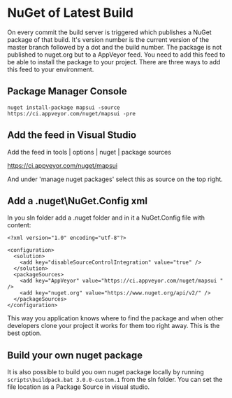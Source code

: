 # NuGet of Latest Build

On every commit the build server is triggered which publishes a NuGet package of that build. It's version number is the current version of the master branch followed by a dot and the build number. The package is not published to nuget.org but to a AppVeyor feed. You need to add this feed to be able to install the package to your project. There are three ways to add this feed to your environment.

## Package Manager Console

```
nuget install-package mapsui -source https://ci.appveyor.com/nuget/mapsui -pre
```

## Add the feed in Visual Studio

Add the feed in tools | options | nuget | package sources 

https://ci.appveyor.com/nuget/mapsui 

And under 'manage nuget packages' select this as source on the top right.

## Add a .nuget\NuGet.Config xml

In you sln folder add a .nuget folder and in it a NuGet.Config file with content:

```
<?xml version="1.0" encoding="utf-8"?>

<configuration>
  <solution>
    <add key="disableSourceControlIntegration" value="true" />
  </solution>
  <packageSources>
    <add key="AppVeyor" value="https://ci.appveyor.com/nuget/mapsui " />
    <add key="nuget.org" value="https://www.nuget.org/api/v2/" />
  </packageSources>
</configuration>
```
This way you application knows where to find the package and when other developers clone your project it works for them too right away. This is the best option.

## Build your own nuget package
It is also possible to build you own nuget package locally by running ```scripts\buildpack.bat 3.0.0-custom.1``` from the sln folder. You can set the file location as a Package Source in visual studio.
